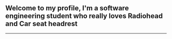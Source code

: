 ## Welcome to my profile, I'm a software engineering student who really loves Radiohead and Car seat headrest
---

